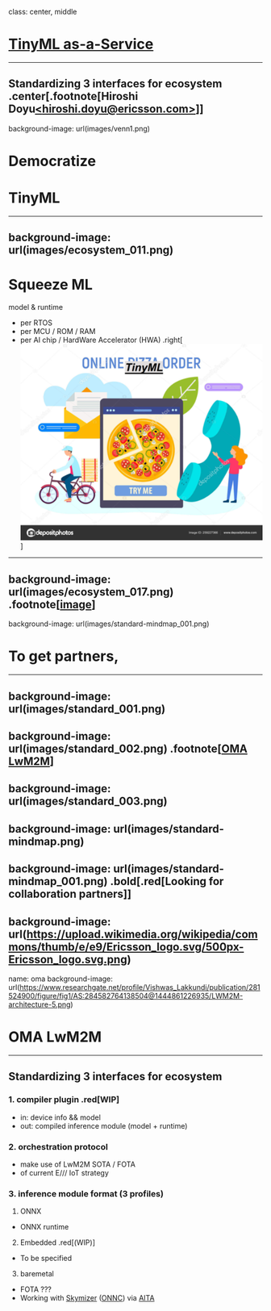 class: center, middle
# [TinyML as-a-Service](https://sched.co/TLCJ)
 -----
Standardizing 3 interfaces for ecosystem
.center[.footnote[Hiroshi Doyu[&lt;hiroshi.doyu@ericsson.com&gt;](hiroshi.doyu@ericsson.com)]]
---
background-image: url(images/venn1.png)
# Democratize
# TinyML
---
background-image: url(images/ecosystem_011.png)
---
# Squeeze ML
model & runtime
- per RTOS
- per MCU / ROM / RAM
- per AI chip / HardWare Accelerator (HWA)
.right[![](images/pizzaonline.png)]
---
background-image: url(images/ecosystem_017.png)
.footnote[[image](images/ecosystem_017.png)]
---
background-image: url(images/standard-mindmap_001.png)
# To get partners,
---
background-image: url(images/standard_001.png)
---
background-image: url(images/standard_002.png)
.footnote[[OMA LwM2M](#oma)]
---
background-image: url(images/standard_003.png)
---
background-image: url(images/standard-mindmap.png)
---
background-image: url(images/standard-mindmap_001.png)
.bold[.red[Looking for collaboration partners]]
---
background-image: url(https://upload.wikimedia.org/wikipedia/commons/thumb/e/e9/Ericsson_logo.svg/500px-Ericsson_logo.svg.png)
---
name: oma
background-image: url(https://www.researchgate.net/profile/Vishwas_Lakkundi/publication/281524900/figure/fig1/AS:284582764138504@1444861226935/LWM2M-architecture-5.png)
# OMA LwM2M
---
## **Standardizing 3 interfaces for ecosystem**
### 1. compiler plugin .red[WIP]
- in: device info && model
- out: compiled inference module (model + runtime)

### 2. orchestration protocol
- make use of LwM2M SOTA / FOTA
 - of current E/// IoT strategy

### 3. inference module format (3 profiles)
1. ONNX
 - ONNX runtime
2. Embedded .red[(WIP)]
 - To be specified
3. baremetal
 - FOTA
???
 - Working with [Skymizer](https://skymizer.com/) ([ONNC](https://onnc.ai/)) via [AITA](https://meet.bnext.com.tw/intl/articles/view/45140)

